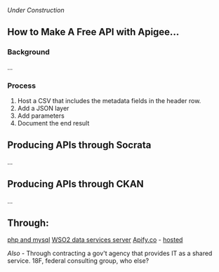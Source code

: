 *Under Construction*  



## How to Make A Free API with Apigee...


### Background
...


### Process

1. Host a CSV that includes the metadata fields in the header row. 
2. Add a JSON layer
3. Add parameters
4. Document the end result



## Producing APIs through Socrata

...



## Producing APIs through CKAN

...


## Through:  
[php and mysql](http://www.brenelz.com/blog/how-to-create-a-simple-api-with-php-and-mysql/)
[WSO2 data services server](http://wso2.com/products/data-services-server/)
[Apify.co](http://apify.co/) - [hosted](http://apify.heroku.com/resources)


*Also* - Through contracting a gov't agency that provides IT as a shared service.  18F, federal consulting group, who else?
